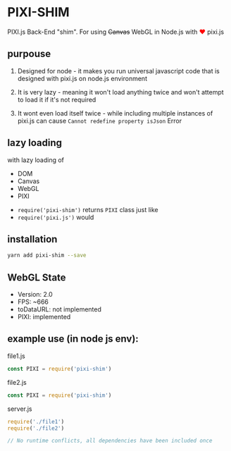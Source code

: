 # PIXI-SHIM

PIXI.js Back-End "shim". For using <s>Canvas</s> WebGL in Node.js with <span style="color: red">❤️</span> pixi.js

## purpouse

1. Designed for node - it makes you run universal javascript code that is designed with pixi.js on node.js environment

2. It is very lazy - meaning it won't load anything twice and won't attempt to load it if it's not required

3. It wont even load itself twice - while including multiple instances of pixi.js can cause `Cannot redefine property isJson` Error

## lazy loading

with lazy loading of

* DOM
* Canvas
* WebGL
* PIXI

- `require('pixi-shim')` returns `PIXI` class just like
- `require('pixi.js')` would

## installation

```bash
yarn add pixi-shim --save
```

## WebGL State

* Version: 2.0
* FPS: ~666
* toDataURL: not implemented
* PIXI: implemented

## example use (in node js env):

file1.js
```javascript
const PIXI = require('pixi-shim')
```

file2.js
```javascript
const PIXI = require('pixi-shim')
```

server.js
```javascript
require('./file1')
require('./file2')

// No runtime conflicts, all dependencies have been included once
```